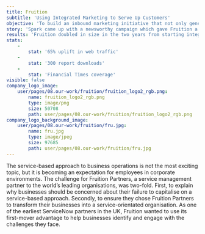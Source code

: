 ```yaml
---
title: Fruition
subtitle: 'Using Integrated Marketing to Serve Up Customers'
objective: 'To build an inbound marketing initiative that not only generated a buzz but would also give prospects a reason to talk to Fruition Partners.'
story: 'Spark came up with a newsworthy campaign which gave Fruition a platform to communicate why businesses should care more about transforming into a service-based organisation; highlighting the employee productivity and motivation gains that would result. The Service Revolution (Everything-as-a-Service) Barometer is an evergreen content asset on the Fruition website. It is a highly effective pre-sales tool which enables prospects to understand and benchmark their own journey to becoming a service centric-organisation, against others in their sectors or of a similar size. From a media perspective, the results of the barometer provide an interesting snapshot of the state of the market by business type and size, and can be used for press releases, features, blogs, opinion articles and news hijacking.'
results: 'Fruition doubled in size in the two years from starting integrated marketing initiatives, to the point it was acquired by CSC. In the previous eight years, the company had maintained consistent annual revenue but had experienced minimal growth. The Service Revolution barometer resulted in a 65% uplift in web traffic, almost 300 report downloads, and the number of active engagements with prospects reached double-digits. News coverage included _Computer Weekly_, _Business Reporter_ and _Cloud Pro_; the core PR programme also saw the CEO of Fruition quoted in the _Financial Times_.'
stats:
    -
        stat: '65% uplift in web traffic'
    -
        stat: '300 report downloads'
    -
        stat: 'Financial Times coverage'
visible: false
company_logo_image:
    user/pages/08.our-work/fruition/fruition_logo2_rgb.png:
        name: fruition_logo2_rgb.png
        type: image/png
        size: 50708
        path: user/pages/08.our-work/fruition/fruition_logo2_rgb.png
company_logo_background_image:
    user/pages/08.our-work/fruition/fru.jpg:
        name: fru.jpg
        type: image/jpeg
        size: 97685
        path: user/pages/08.our-work/fruition/fru.jpg
---
```


The service-based approach to business operations is not the most exciting topic, but it is becoming an expectation for employees in corporate environments. The challenge for Fruition Partners, a service management partner to the world’s leading organisations, was two-fold. First, to explain why businesses should be concerned about their failure to capitalise on a service-based approach. Secondly, to ensure they chose Fruition Partners to transform their businesses into a service-orientated organisation. As one of the earliest ServiceNow partners in the UK, Fruition wanted to use its first-mover advantage to help businesses identify and engage with the challenges they face.
